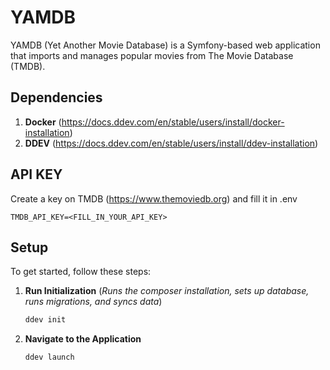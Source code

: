 
# YAMDB

YAMDB (Yet Another Movie Database) is a Symfony-based web application that imports and manages popular movies from The Movie Database (TMDB).

## Dependencies
1. **Docker** (https://docs.ddev.com/en/stable/users/install/docker-installation)
2. **DDEV** (https://docs.ddev.com/en/stable/users/install/ddev-installation)

## API KEY
Create a key on TMDB (https://www.themoviedb.org) and fill it in .env
    
    TMDB_API_KEY=<FILL_IN_YOUR_API_KEY>

## Setup

To get started, follow these steps:

1. **Run Initialization** (*Runs the composer installation, sets up database, runs migrations, and syncs data*)
    ```bash
    ddev init
    ```

2. **Navigate to the Application**
    ```bash
    ddev launch
    ```
